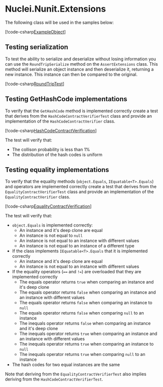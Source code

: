 
# Nuclei.Nunit.Extensions

The following class will be used in the samples below:

[!code-csharp[ExampleObject](..\..\Nuclei.Nunit.Extensions.Samples\NameObject.cs?range=8-)]


## Testing serialization

To test the ability to serialize and deserialize without losing information you can use the `RoundTripSerialize` method on the `AssertExtensions` class.
This method will serialize an object instance and then deserialize it, returning a new instance. This instance can then be compared to the original.

[!code-csharp[RoundTripTest](..\..\Nuclei.Nunit.Extensions.Samples\NameObjectTest.cs?range=125-132)]

## Testing GetHashCode implementations

To verify that the `GetHashCode` method is implemented correctly create a test that derives from the `HashCodeContractVerifierTest` class and provide
an implementation of the `HashCodeContractVerifier` class.

[!code-csharp[HashCodeContractVerification](..\..\Nuclei.Nunit.Extensions.Samples\NameObjectTest.cs?range=72-92,93-95,99-109)]

The test will verify that:

* The collison probability is less than 1%
* The distribution of the hash codes is uniform

## Testing equality implementations

To verify that the equality methods (`object.Equals`, `IEquatable<T>.Equals`) and operators are implemented correctly create a test that derives from the
`EqualityContractVerifierTest` class and provide an implementation of the `EqualityContractVerifier` class.

[!code-csharp[EqualityContractVerification](..\..\Nuclei.Nunit.Extensions.Samples\NameObjectTest.cs?range=20-71,96-98,110-120)]

The test will verify that:

* `object.Equals` is implemented correctly:
  * An instance and it's deep clone are equal
  * An instance is not equal to `null`
  * An instance is not equal to an instance with different values
  * An instance is not equal to an instance of a different type
* If the class implements `IEquatable<T>.Equals` that it is implemented correctly
  * An instance and it's deep clone are equal
  * An instance is not equal to an instance with different values
* If the equality operators (`==` and `!=`) are overloaded that they are implemented correctly
  * The equals operator returns `true` when comparing an instance and it's deep clone
  * The equals operator returns `false` when comparing an instance and an instance with different values
  * The equals operator returns `false` when comparing an instance to `null`
  * The equals operator returns `false` when comparing `null` to an instance
  * The inequals operator returns `false` when comparing an instance and it's deep clone
  * The inequals operator returns `true` when comparing an instance and an instance with different values
  * The inequals operator returns `true` when comparing an instance to `null`
  * The inequals operator returns `true` when comparing `null` to an instance
* The hash codes for two equal instances are the same

Note that deriving from the `EqualityContractVerifierTest` also implies deriving from the `HashCodeContractVerifierTest`.
